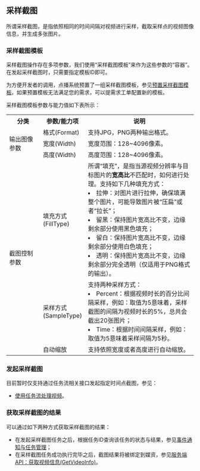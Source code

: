 
## 采样截图
所谓采样截图，是指依照相同的时间间隔对视频进行采样，截取采样点的视频图像信息，并生成多张图片。

### 采样截图模板
采样截图操作存在多项参数，我们使用“采样截图模板”来作为这些参数的“容器”。在发起采样截图时，只需要指定模板ID即可。

为方便开发者的调用，点播系统预置了一组采样截图模板，参见[预置采样截图模板](#.E9.A2.84.E7.BD.AE.E9.87.87.E6.A0.B7.E6.88.AA.E5.9B.BE.E6.A8.A1.E6.9D.BF)。如果预置模板无法满足您的需求，可以提需求工单配置新的模板。

采样截图模板参数与能力值如下表所示：

<table>
	<tr>
        <th style="width:18%">
            分类               
        </th>
        <th style="width:22%">
            参数/能力项
        </th>
        <th>
            说明
        </th>
    </tr>
    <tr>
        <td rowspan=3>
            输出图像参数</a>
        </td>
        <td>
            格式(Format)
        </td>
        <td>
            支持JPG，PNG两种输出格式。
        </td>
    </tr>
    <tr>
        <td>
            宽度(Width)
        </td>
        <td>
            宽度范围：128~4096像素。
        </td>
    </tr>
    <tr>
        <td>
            高度(Width)
        </td>
        <td>
            高度范围：128~4096像素。
        </td>
    </tr>
	<tr>
        <td rowspan=3>
            截图控制参数
        </td>
        <td>
            填充方式(FillType)
        </td>
        <td>
            所谓“填充”，是指当源视频分辨率与目标图片的<b>宽高比</b>不匹配时，如何进行处理。支持如下几种填充方式：
            <li>拉伸：对图片进行拉伸，确保填满整个图片，可能导致图片被“压扁”或者“拉长”；</li>
            <li>留黑：保持图片宽高比不变，边缘剩余部分使用黑色填充；</li>
            <li>留白：保持图片宽高比不变，边缘剩余部分使用白色填充；</li>
            <li>透明：保持图片宽高比不变，边缘剩余部分完全透明（仅适用于PNG格式的输出）。</li>
        </td>
    </tr>
	<tr>
        <td>
            采样方式(SampleType)
        </td>
        <td>
            支持两种采样方式：
            <li>Percent：根据视频时长的百分比间隔采样，例如：取值为5意味着，采样截图的间隔为视频时长的5%，总共会截出20张图片；</li>
            <li>Time：根据时间间隔采样，例如：取值为5意味着采样间隔为5秒。</li>
        </td>
    </tr>
    <tr>
        <td>
            自动缩放
        </td>
        <td>
            支持依照宽度或者高度进行自动缩放。
        </td>
    </tr>
</table>


### 发起采样截图
目前暂时仅支持通过任务流相关接口发起指定时间点截图，参见：
- [使用任务流处理视频](/document/product/266/11700#.E4.BD.BF.E7.94.A8.E4.BB.BB.E5.8A.A1.E6.B5.81.E5.A4.84.E7.90.86.E8.A7.86.E9.A2.91)。

### 获取采样截图的结果
可以通过如下两种方式获取采样截图的结果：

- 在发起采样截图任务之后，根据任务ID查询该任务的状态与结果，参见[事件通知与任务管理](/document/product/266/7829)；
- 在采样截图任务成功执行完毕之后，截图结果将被绑定到媒资，参见[服务端API：获取视频信息(GetVideoInfo)](/document/product/266/8586)。
